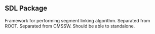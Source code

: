 ## SDL Package

Framework for performing segment linking algorithm.
Separated from ROOT.
Separated from CMSSW.
Should be able to standalone.
